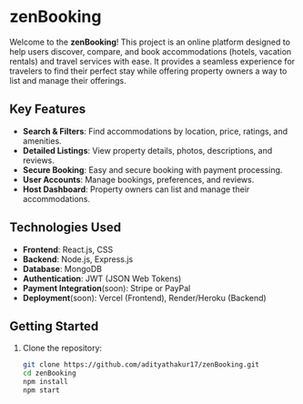 # zenBooking

Welcome to the **zenBooking**! This project is an online platform designed to help users discover, compare, and book accommodations (hotels, vacation rentals) and travel services with ease. It provides a seamless experience for travelers to find their perfect stay while offering property owners a way to list and manage their offerings.

## Key Features
- **Search & Filters**: Find accommodations by location, price, ratings, and amenities.
- **Detailed Listings**: View property details, photos, descriptions, and reviews.
- **Secure Booking**: Easy and secure booking with payment processing.
- **User Accounts**: Manage bookings, preferences, and reviews.
- **Host Dashboard**: Property owners can list and manage their accommodations.

## Technologies Used
- **Frontend**: React.js, CSS
- **Backend**: Node.js, Express.js
- **Database**: MongoDB
- **Authentication**: JWT (JSON Web Tokens)
- **Payment Integration**(soon): Stripe or PayPal
- **Deployment**(soon): Vercel (Frontend), Render/Heroku (Backend)

## Getting Started
1. Clone the repository:
   ```bash
   git clone https://github.com/adityathakur17/zenBooking.git
   cd zenBooking
   npm install
   npm start
